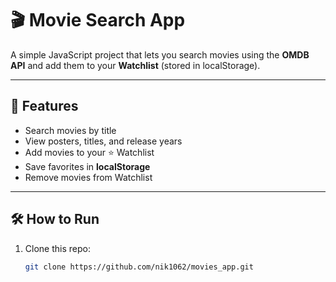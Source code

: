 # 🎬 Movie Search App

A simple JavaScript project that lets you search movies using the **OMDB API** and add them to your **Watchlist** (stored in localStorage).

---

## 🚀 Features
- Search movies by title
- View posters, titles, and release years
- Add movies to your ⭐ Watchlist
- Save favorites in **localStorage**
- Remove movies from Watchlist

---

## 🛠️ How to Run
1. Clone this repo:
   ```bash
   git clone https://github.com/nik1062/movies_app.git
